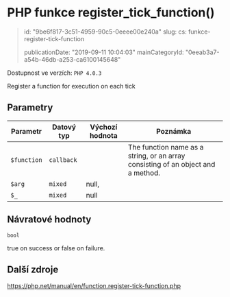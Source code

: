 PHP funkce register_tick_function()
===================================

> id: "9be6f817-3c51-4959-90c5-0eeee00e240a"
> slug:
> 	cs: funkce-register-tick-function
> 
> publicationDate: "2019-09-11 10:04:03"
> mainCategoryId: "0eeab3a7-a54b-46db-a253-ca6100145648"

Dostupnost ve verzích: `PHP 4.0.3`

Register a function for execution on each tick


Parametry
--------------

| Parametr | Datový typ | Výchozí hodnota | Poznámka |
|-----|-----|-----|-----|
| `$function` | `callback` |  | The function name as a string, or an array consisting of an object and a method. |
| `$arg` | `mixed` | null, |  |
| `$_` | `mixed` | null |  |


Návratové hodnoty
----------------

`bool`

true on success or false on failure.

Další zdroje
------------

https://php.net/manual/en/function.register-tick-function.php
